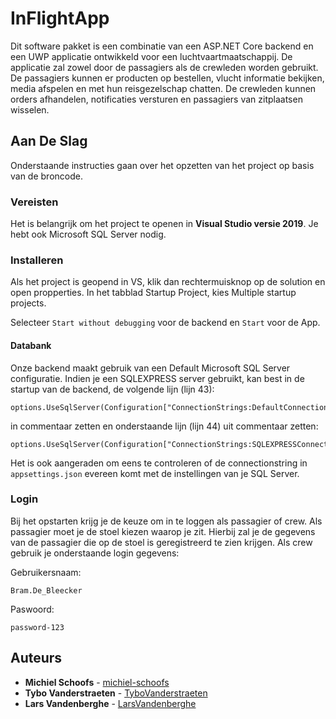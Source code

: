 

# InFlightApp

Dit software pakket is een combinatie van een ASP.NET Core backend en een UWP applicatie ontwikkeld voor een luchtvaartmaatschappij. De applicatie zal zowel door de passagiers als de crewleden worden gebruikt. De passagiers kunnen er producten op bestellen, vlucht informatie bekijken, media afspelen en met hun reisgezelschap chatten. De crewleden kunnen orders afhandelen, notificaties versturen en passagiers van zitplaatsen wisselen.

## Aan De Slag

Onderstaande instructies gaan over het opzetten van het project op basis van de broncode.

### Vereisten
Het is belangrijk om het project te openen in **Visual Studio versie 2019**. Je hebt ook Microsoft SQL Server nodig.

### Installeren
Als het project is geopend in VS, klik dan rechtermuisknop op de solution  en open propperties. In het tabblad  Startup Project, kies Multiple startup projects. 

Selecteer `Start without debugging` voor de backend en `Start` voor de App.

#### Databank
Onze backend maakt gebruik van een Default Microsoft SQL Server configuratie. Indien je een SQLEXPRESS server gebruikt, kan best in de startup van de backend, de volgende lijn (lijn 43):
```
options.UseSqlServer(Configuration["ConnectionStrings:DefaultConnection"]);
```
in commentaar zetten en onderstaande lijn (lijn 44) uit commentaar zetten:
```
options.UseSqlServer(Configuration["ConnectionStrings:SQLEXPRESSConnection"]);
```
Het is ook aangeraden om eens te controleren of de connectionstring in `appsettings.json` evereen komt met de instellingen van je SQL Server.

### Login
Bij het opstarten krijg je de keuze om in te loggen als passagier of crew.
Als passagier moet je de stoel kiezen waarop je zit. Hierbij zal je de gegevens van de passagier die op de stoel is geregistreerd te zien krijgen. Als crew gebruik je onderstaande login gegevens:

Gebruikersnaam:
```
Bram.De_Bleecker
```

Paswoord:
```
password-123
```
## Auteurs

* **Michiel Schoofs** - [michiel-schoofs](https://github.com/michiel-schoofs)
* **Tybo Vanderstraeten** - [TyboVanderstraeten](https://github.com/TyboVanderstraeten)
* **Lars Vandenberghe** - [LarsVandenberghe](https://github.com/LarsVandenberghe)
